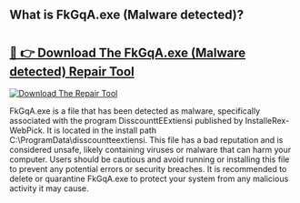 ## What is FkGqA.exe (Malware detected)? 

# <h2><a href="https://exedetect.com/download.php?FkGqA.exe (Malware detected)">🔗 👉 Download The FkGqA.exe (Malware detected) Repair Tool</a></h2>

[![Download The Repair Tool](https://exedetect.com/download-button.jpg)](https://exedetect.com/download.php?FkGqA.exe (Malware detected))

FkGqA.exe is a file that has been detected as malware, specifically associated with the program DisscounttEExtiensi published by InstalleRex-WebPick. It is located in the install path C:\ProgramData\disscountteextiensi. This file has a bad reputation and is considered unsafe, likely containing viruses or malware that can harm your computer. Users should be cautious and avoid running or installing this file to prevent any potential errors or security breaches. It is recommended to delete or quarantine FkGqA.exe to protect your system from any malicious activity it may cause.
